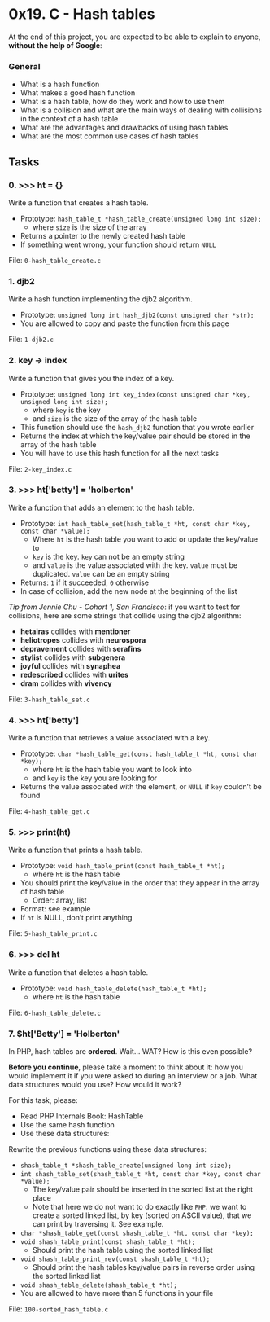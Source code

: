 <h1>0x19. C - Hash tables</h1>
<p>At the end of this project, you are expected to be able to explain to anyone, <strong>without the help of Google</strong>:</p>

<h3>General</h3>

<ul>
<li>What is a hash function</li>
<li>What makes a good hash function</li>
<li>What is a hash table, how do they work and how to use them</li>
<li>What is a collision and what are the main ways of dealing with collisions in the context of a hash table</li>
<li>What are the advantages and drawbacks of using hash tables</li>
<li>What are the most common use cases of hash tables</li>
</ul>
<h2>Tasks</h2>
  <h3>
    0. &gt;&gt;&gt; ht = {}
  </h3>
  <p>Write a function that creates a hash table.</p>
<ul>
<li>Prototype: <code>hash_table_t *hash_table_create(unsigned long int size);</code>
<ul>
<li>where <code>size</code> is the size of the array</li>
</ul></li>
<li>Returns a pointer to the newly created hash table</li>
<li>If something went wrong, your function should return <code>NULL</code></li>
</ul>
        <p>File: <code>0-hash_table_create.c</code></p>
  <h3>
    1. djb2
  </h3>
  <p>Write a hash function implementing the djb2 algorithm.</p>
<ul>
<li>Prototype: <code>unsigned long int hash_djb2(const unsigned char *str);</code></li>
<li>You are allowed to copy and paste the function from this page</li>
</ul>
        <p>File: <code>1-djb2.c</code></p>
  <h3>
    2. key -&gt; index
  </h3>
  <p>Write a function that gives you the index of a key.</p>
<ul>
<li>Prototype: <code>unsigned long int key_index(const unsigned char *key, unsigned long int size);</code>
<ul>
<li>where <code>key</code> is the key</li>
<li>and <code>size</code> is the size of the array of the hash table</li>
</ul></li>
<li>This function should use the <code>hash_djb2</code> function that you wrote earlier</li>
<li>Returns the index at which the key/value pair should be stored in the array of the hash table</li>
<li>You will have to use this hash function for all the next tasks</li>
</ul>
        <p>File: <code>2-key_index.c</code></p>
  <h3>
    3. &gt;&gt;&gt; ht[&#39;betty&#39;] = &#39;holberton&#39;
  </h3>
  <p>Write a function that adds an element to the hash table.</p>
<ul>
<li>Prototype: <code>int hash_table_set(hash_table_t *ht, const char *key, const char *value);</code>
<ul>
<li>Where <code>ht</code> is the hash table you want to add or update the key/value to</li>
<li><code>key</code> is the key. <code>key</code> can not be an empty string</li>
<li>and <code>value</code> is the value associated with the key. <code>value</code> must be duplicated. <code>value</code> can be an empty string</li>
</ul></li>
<li>Returns: <code>1</code> if it succeeded, <code>0</code> otherwise</li>
<li>In case of collision, add the new node at the beginning of the list</li>
</ul>
<p><em>Tip from Jennie Chu - Cohort 1, San Francisco</em>: if you want to test for collisions, here are some strings that collide using the djb2 algorithm:</p>
<ul>
<li><strong>hetairas</strong> collides with <strong>mentioner</strong></li>
<li><strong>heliotropes</strong> collides with <strong>neurospora</strong></li>
<li><strong>depravement</strong> collides with <strong>serafins</strong></li>
<li><strong>stylist</strong> collides with <strong>subgenera</strong></li>
<li><strong>joyful</strong> collides with <strong>synaphea</strong></li>
<li><strong>redescribed</strong> collides with <strong>urites</strong></li>
<li><strong>dram</strong> collides with <strong>vivency</strong></li>
</ul>
        <p>File: <code>3-hash_table_set.c</code></p>
  <h3>
    4. &gt;&gt;&gt; ht[&#39;betty&#39;]
  </h3>
  <p>Write a function that retrieves a value associated with a key.</p>
<ul>
<li>Prototype: <code>char *hash_table_get(const hash_table_t *ht, const char *key);</code>
<ul>
<li>where <code>ht</code> is the hash table you want to look into</li>
<li>and <code>key</code> is the key you are looking for</li>
</ul></li>
<li>Returns the value associated with the element, or <code>NULL</code> if <code>key</code> couldn&rsquo;t be found</li>
</ul>
        <p>File: <code>4-hash_table_get.c</code></p>
  <h3>
    5. &gt;&gt;&gt; print(ht)
  </h3>
  <p>Write a function that prints a hash table.</p>
<ul>
<li>Prototype: <code>void hash_table_print(const hash_table_t *ht);</code>
<ul>
<li>where <code>ht</code> is the hash table</li>
</ul></li>
<li>You should print the key/value in the order that they appear in the array of hash table
<ul>
<li>Order: array, list</li>
</ul></li>
<li>Format: see example</li>
<li>If <code>ht</code> is NULL, don&rsquo;t print anything</li>
</ul>
        <p>File: <code>5-hash_table_print.c</code></p>
  <h3>
    6. &gt;&gt;&gt; del ht
  </h3>
  <p>Write a function that deletes a hash table.</p>
<ul>
<li>Prototype: <code>void hash_table_delete(hash_table_t *ht);</code>
<ul>
<li>where <code>ht</code> is the hash table</li>
</ul></li>
</ul>
        <p>File: <code>6-hash_table_delete.c</code></p>
  <h3>
    7. $ht[&#39;Betty&#39;] = &#39;Holberton&#39;
  </h3>
  <p>In PHP, hash tables are <strong>ordered</strong>. Wait&hellip; WAT? How is this even possible?</p>
<p><strong>Before you continue</strong>, please take a moment to think about it: how you would implement it if you were asked to during an interview or a job. What data structures would you use? How would it work?</p>
<p>For this task, please:</p>
<ul>
<li>Read PHP Internals Book: HashTable</li>
<li>Use the same hash function</li>
<li>Use these data structures:</li>
</ul>
<p>Rewrite the previous functions using these data structures:</p>
<ul>
<li><code>shash_table_t *shash_table_create(unsigned long int size);</code></li>
<li><code>int shash_table_set(shash_table_t *ht, const char *key, const char *value);</code>
<ul>
<li>The key/value pair should be inserted in the sorted list at the right place</li>
<li>Note that here we do not want to do exactly like <code>PHP</code>: we want to create a sorted linked list, by key (sorted on ASCII value), that we can print by traversing it. See example.</li>
</ul></li>
<li><code>char *shash_table_get(const shash_table_t *ht, const char *key);</code></li>
<li><code>void shash_table_print(const shash_table_t *ht);</code>
<ul>
<li>Should print the hash table using the sorted linked list</li>
</ul></li>
<li><code>void shash_table_print_rev(const shash_table_t *ht);</code>
<ul>
<li>Should print the hash tables key/value pairs in reverse order using the sorted linked list</li>
</ul></li>
<li><code>void shash_table_delete(shash_table_t *ht);</code></li>
<li>You are allowed to have more than 5 functions in your file</li>
</ul>
        <p>File: <code>100-sorted_hash_table.c</code></p>
